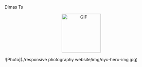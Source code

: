 Dimas Ts
<p align="center">
<img src="https://media4.giphy.com/media/jt7bAtEijhurm/giphy.gif" alt="GIF" width="128" height="128"/>
</p>

![Photo](./responsive photography website/img/nyc-hero-img.jpg)
